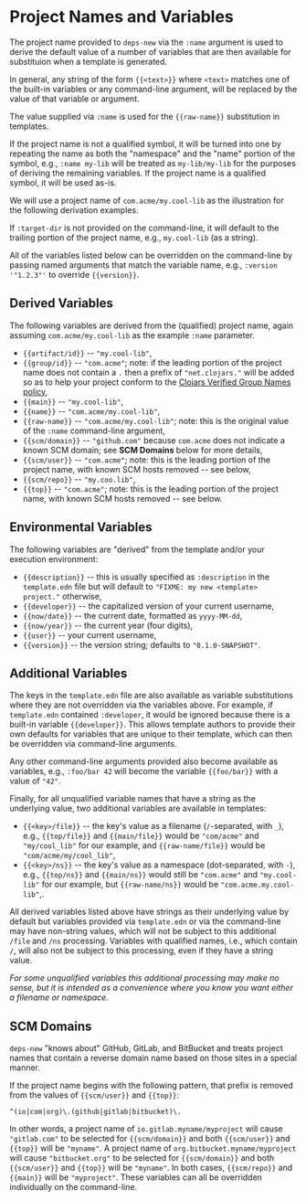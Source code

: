# Project Names and Variables

The project name provided to `deps-new` via the `:name` argument is used to derive
the default value of a number of variables that are then available for substituion
when a template is generated.

In general, any string of the form `{{<text>}}` where `<text>` matches one of the
built-in variables or any command-line argument, will be replaced by the value of
that variable or argument.

The value supplied via `:name` is used for the `{{raw-name}}` substitution in
templates.

If the project name is not a qualified symbol, it will be turned into one by
repeating the name as both the "namespace" and the "name" portion of the
symbol, e.g., `:name my-lib` will be treated as `my-lib/my-lib` for the
purposes of deriving the remaining variables. If the project name is a
qualified symbol, it will be used as-is.

We will use a project name of `com.acme/my.cool-lib` as the illustration for the
following derivation examples.

If `:target-dir` is not provided on the command-line, it will default to the
trailing portion of the project name, e.g., `my.cool-lib` (as a string).

All of the variables listed below can be overridden on the command-line by passing named
arguments that match the variable name, e.g., `:version '"1.2.3"'` to override `{{version}}`.

## Derived Variables

The following variables are derived from the (qualified) project name, again
assuming `com.acme/my.cool-lib` as the example `:name` parameter.

* `{{artifact/id}}` -- `"my.cool-lib"`,
* `{{group/id}}` -- `"com.acme"`; note: if the leading portion of the project name does not contain a `.` then a prefix of `"net.clojars."` will be added so as to help your project conform to the [Clojars Verified Group Names policy](https://github.com/clojars/clojars-web/wiki/Verified-Group-Names),
* `{{main}}` -- `"my.cool-lib"`,
* `{{name}}` -- `"com.acme/my.cool-lib"`,
* `{{raw-name}}` -- `"com.acme/my.cool-lib"`; note: this is the original value of the `:name` command-line argument,
* `{{scm/domain}}` -- `"github.com"` because `com.acme` does not indicate a known SCM domain; see **SCM Domains** below for more details,
* `{{scm/user}}` -- `"com.acme"`; note: this is the leading portion of the project name, with known SCM hosts removed -- see below,
* `{{scm/repo}}` -- `"my.coo.lib"`,
* `{{top}}` -- `"com.acme"`; note: this is the leading portion of the project name, with known SCM hosts removed -- see below.

## Environmental Variables

The following variables are "derived" from the template and/or your execution environment:

* `{{description}}` -- this is usually specified as `:description` in the `template.edn` file but will default to `"FIXME: my new <template> project."` otherwise,
* `{{developer}}` -- the capitalized version of your current username,
* `{{now/date}}` -- the current date, formatted as `yyyy-MM-dd`,
* `{{now/year}}` -- the current year (four digits),
* `{{user}}` -- your current username,
* `{{version}}` -- the version string; defaults to `"0.1.0-SNAPSHOT"`.

## Additional Variables

The keys in the `template.edn` file are also available as variable substitutions where they are
not overridden via the variables above. For example, if `template.edn` contained `:developer`, it
would be ignored because there is a built-in variable `{{developer}}`. This allows template
authors to provide their own defaults for variables that are unique to their template, which can
then be overridden via command-line arguments.

Any other command-line arguments provided also become available as variables, e.g., `:foo/bar 42`
will become the variable `{{foo/bar}}` with a value of `"42"`.

Finally, for all unqualified variable names that have a string as the underlying value,
two additional variables are available in templates:

* `{{<key>/file}}` -- the key's value as a filename (`/`-separated, with `_`), e.g., `{{top/file}}` and `{{main/file}}` would be `"com/acme"` and `"my/cool_lib"` for our example, and `{{raw-name/file}}` would be `"com/acme/my/cool_lib"`,
* `{{<key>/ns}}` -- the key's value as a namespace (dot-separated, with `-`), e.g., `{{top/ns}}` and `{{main/ns}}` would still be `"com.acme"` and `"my.cool-lib"` for our example, but `{{raw-name/ns}}` would be `"com.acme.my.cool-lib"`,.

All derived variables listed above have strings as their underlying value by default but variables
provided via `template.edn` or via the command-line may have non-string values, which will not be
subject to this additional `/file` and `/ns` processing. Variables with qualified names, i.e., which
contain `/`, will also not be subject to this processing, even if they have a string value.

_For some unqualified variables this additional processing may make no sense, but it is intended as a convenience where you know you want either a filename or namespace._

## SCM Domains

`deps-new` "knows about" GitHub, GitLab, and BitBucket and treats project names that contain a
reverse domain name based on those sites in a special manner.

If the project name begins with the following pattern, that prefix is removed from the values of
`{{scm/user}}` and `{{top}}`:

```
^(io|com|org)\.(github|gitlab|bitbucket)\.
```

In other words, a project name of `io.gitlab.myname/myproject`
will cause `"gitlab.com"` to be selected for `{{scm/domain}}` and both `{{scm/user}}` and `{{top}}`
will be `"myname"`. A project name of `org.bitbucket.myname/myproject` will cause `"bitbucket.org"`
to be selected for `{{scm/domain}}` and both `{{scm/user}}` and `{{top}}` will be `"myname"`.
In both cases, `{{scm/repo}}` and `{{main}}` will be `"myproject"`. These variables can all
be overridden individually on the command-line.
